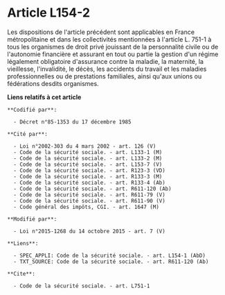 # Article L154-2

Les dispositions de l'article précédent sont applicables en France métropolitaine et dans les collectivités mentionnées à
l'article L. 751-1 à tous les organismes de droit privé jouissant de la personnalité civile ou de l'autonomie financière et
assurant en tout ou partie la gestion d'un régime légalement obligatoire d'assurance contre la maladie, la maternité, la
vieillesse, l'invalidité, le décès, les accidents du travail et les maladies professionnelles ou de prestations familiales,
ainsi qu'aux unions ou fédérations desdits organismes.

**Liens relatifs à cet article**

	**Codifié par**:

	  - Décret n°85-1353 du 17 décembre 1985

	**Cité par**:

	  - Loi n°2002-303 du 4 mars 2002 - art. 126 (V)
	  - Code de la sécurité sociale. - art. L133-1 (M)
	  - Code de la sécurité sociale. - art. L133-2 (M)
	  - Code de la sécurité sociale. - art. L153-7 (V)
	  - Code de la sécurité sociale. - art. R123-3 (VD)
	  - Code de la sécurité sociale. - art. R133-3 (M)
	  - Code de la sécurité sociale. - art. R133-4 (Ab)
	  - Code de la sécurité sociale. - art. R611-120 (Ab)
	  - Code de la sécurité sociale. - art. R611-79 (V)
	  - Code de la sécurité sociale. - art. R611-90 (V)
	  - Code général des impôts, CGI. - art. 1647 (M)

	**Modifié par**:

	  - Loi n°2015-1268 du 14 octobre 2015 - art. 7 (V)

	**Liens**:

	  - SPEC_APPLI: Code de la sécurité sociale. - art. L154-1 (AbD)
	  - TXT_SOURCE: Code de la sécurité sociale. - art. R611-120 (Ab)

	**Cite**:

	  - Code de la sécurité sociale. - art. L751-1
